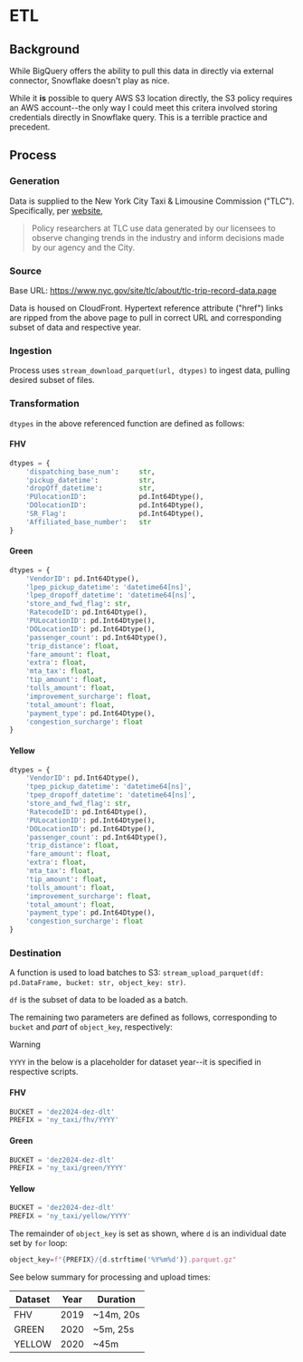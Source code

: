 # ETL

## Background

While BigQuery offers the ability to pull this data in directly via external connector, Snowflake doesn't play as nice.

While it **is** possible to query AWS S3 location directly, the S3 policy requires an AWS account--the only way I could meet this critera involved storing credentials directly in Snowflake query. This is a terrible practice and precedent.

## Process

### Generation

Data is supplied to the New York City Taxi & Limousine Commission ("TLC"). Specifically, per [website](https://www.nyc.gov/site/tlc/about/data-and-research.page),

> Policy researchers at TLC use data generated by our licensees to observe changing trends in the industry and inform decisions made by our agency and the City.

### Source

Base URL: https://www.nyc.gov/site/tlc/about/tlc-trip-record-data.page

Data is housed on CloudFront. Hypertext reference attribute ("href") links are ripped from the above page to pull in correct URL and corresponding subset of data and respective year.

### Ingestion

Process uses `stream_download_parquet(url, dtypes)` to ingest data, pulling desired subset of files. 

### Transformation

`dtypes` in the above referenced function are defined as follows:

#### FHV

```python
dtypes = {
    'dispatching_base_num':     str,
    'pickup_datetime':          str,
    'dropOff_datetime':         str,
    'PUlocationID':             pd.Int64Dtype(),
    'DOlocationID':             pd.Int64Dtype(),
    'SR_Flag':                  pd.Int64Dtype(),
    'Affiliated_base_number':   str
}
```

#### Green

```python
dtypes = {
    'VendorID': pd.Int64Dtype(),
    'lpep_pickup_datetime': 'datetime64[ns]',
    'lpep_dropoff_datetime': 'datetime64[ns]',
    'store_and_fwd_flag': str,
    'RatecodeID': pd.Int64Dtype(),
    'PULocationID': pd.Int64Dtype(),
    'DOLocationID': pd.Int64Dtype(),
    'passenger_count': pd.Int64Dtype(),
    'trip_distance': float,
    'fare_amount': float,
    'extra': float,
    'mta_tax': float,
    'tip_amount': float,
    'tolls_amount': float,
    'improvement_surcharge': float,
    'total_amount': float,
    'payment_type': pd.Int64Dtype(),
    'congestion_surcharge': float
}
```

#### Yellow

```python
dtypes = {
    'VendorID': pd.Int64Dtype(),
    'tpep_pickup_datetime': 'datetime64[ns]',
    'tpep_dropoff_datetime': 'datetime64[ns]',
    'store_and_fwd_flag': str,
    'RatecodeID': pd.Int64Dtype(),
    'PULocationID': pd.Int64Dtype(),
    'DOLocationID': pd.Int64Dtype(),
    'passenger_count': pd.Int64Dtype(),
    'trip_distance': float,
    'fare_amount': float,
    'extra': float,
    'mta_tax': float,
    'tip_amount': float,
    'tolls_amount': float,
    'improvement_surcharge': float,
    'total_amount': float,
    'payment_type': pd.Int64Dtype(),
    'congestion_surcharge': float
}
```

### Destination

A function is used to load batches to S3: `stream_upload_parquet(df: pd.DataFrame, bucket: str, object_key: str)`.

`df` is the subset of data to be loaded as a batch.

The remaining two parameters are defined as follows, corresponding to `bucket` and *part* of `object_key`, respectively:

> [!WARNING]  
> `YYYY` in the below is a placeholder for dataset year--it is specified in respective scripts.

#### FHV

```python
BUCKET = 'dez2024-dez-dlt'
PREFIX = 'ny_taxi/fhv/YYYY'
```

#### Green

```python
BUCKET = 'dez2024-dez-dlt'
PREFIX = 'ny_taxi/green/YYYY'
```

#### Yellow

```python
BUCKET = 'dez2024-dez-dlt'
PREFIX = 'ny_taxi/yellow/YYYY'
```

The remainder of `object_key` is set as shown, where `d` is an individual date set by `for` loop:

```python
object_key=f"{PREFIX}/{d.strftime('%Y%m%d')}.parquet.gz"
```

See below summary for processing and upload times:

| Dataset     | Year        | Duration    |
| ----------- | ----------- | ----------- |
| FHV         | 2019        | ~14m, 20s   |
| GREEN       | 2020        | ~5m, 25s    |
| YELLOW      | 2020        | ~45m        |

